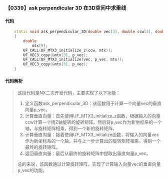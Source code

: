 ### 【0339】ask perpendicular 3D 在3D空间中求垂线

#### 代码

```cpp
    static void ask_perpendicular_3D(double vec[3], double ccw[3], double p_vec[3])  
    {  
        double  
            mtx[9];  
        UF_CALL(UF_MTX3_initialize_z(ccw, mtx));  
        UF_VEC3_copy(&mtx[3], p_vec);  
        UF_CALL(UF_MTX3_initialize(vec, p_vec, mtx));  
        UF_VEC3_copy(&mtx[3], p_vec);  
    }

```

#### 代码解析

> 这段代码是NX二次开发代码，主要实现了以下功能：
>
> 1. 定义函数ask_perpendicular_3D：该函数用于计算一个向量vec的垂直向量p_vec。
> 2. 计算垂直向量：首先使用UF_MTX3_initialize_z函数，根据输入的向量ccw计算一个绕Z轴旋转的旋转矩阵。然后将p_vec作为新坐标系的一个轴，与旋转矩阵相乘，得到一个新的旋转矩阵。
> 3. 计算垂直向量：接着使用UF_MTX3_initialize函数，将输入的向量vec作为新坐标系的一个轴，并与上一步计算出的旋转矩阵相乘，得到一个最终的旋转矩阵。
> 4. 返回垂直向量：最后从最终的旋转矩阵中提取出垂直向量p_vec。
>
> 总的来说，该函数通过计算旋转矩阵，实现了计算输入向量vec的垂直向量p_vec的功能。
>
